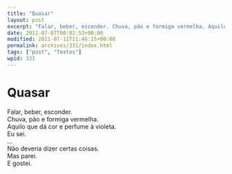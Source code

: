 ```yaml
---
title: "Quasar"
layout: post
excerpt: "Falar, beber, esconder. Chuva, pão e formiga vermelha. Aquilo que dá cor e perfume à violeta. Eu sei. … Não deveria dizer certas coisas. Mas parei. E gostei."
date: 2011-07-07T00:02:53+00:00
modified: 2011-07-11T11:46:15+00:00
permalink: archives/331/index.html
tags: ["post", "Textos"]
wpid: 331
---
```


# Quasar

Falar, beber, esconder.  
Chuva, pão e formiga vermelha.  
Aquilo que dá cor e perfume à violeta.  
Eu sei.  
…  
Não deveria dizer certas coisas.  
Mas parei.  
E gostei.